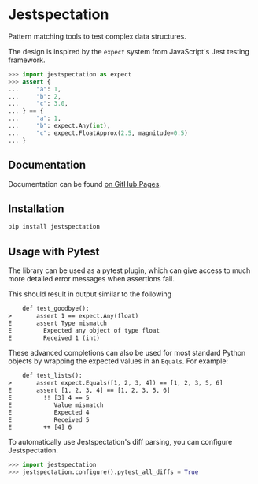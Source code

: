# Jestspectation

Pattern matching tools to test complex data structures.

The design is inspired by the `expect` system from JavaScript's Jest testing
framework.

```py
>>> import jestspectation as expect
>>> assert {
...     "a": 1,
...     "b": 2,
...     "c": 3.0,
... } == {
...     "a": 1,
...     "b": expect.Any(int),
...     "c": expect.FloatApprox(2.5, magnitude=0.5)
... }

```

## Documentation

Documentation can be found [on GitHub Pages](https://maddyguthridge.github.io/Jestspectation/).

## Installation

```sh
pip install jestspectation
```

## Usage with Pytest

The library can be used as a pytest plugin, which can give access to much more
detailed error messages when assertions fail.

This should result in output similar to the following

```txt
    def test_goodbye():
>       assert 1 == expect.Any(float)
E       assert Type mismatch
E         Expected any object of type float
E         Received 1 (int)
```

These advanced completions can also be used for most standard Python objects
by wrapping the expected values in an `Equals`. For example:

```txt
    def test_lists():
>       assert expect.Equals([1, 2, 3, 4]) == [1, 2, 3, 5, 6]
E       assert [1, 2, 3, 4] == [1, 2, 3, 5, 6]
E         !! [3] 4 == 5
E            Value mismatch
E            Expected 4
E            Received 5
E         ++ [4] 6
```

To automatically use Jestspectation's diff parsing, you can configure
Jestspectation.

```py
>>> import jestspectation
>>> jestspectation.configure().pytest_all_diffs = True

```
